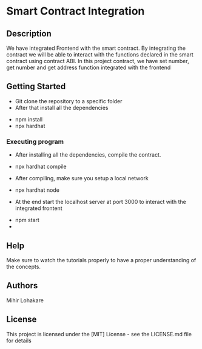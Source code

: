 # Smart Contract Integration
## Description
We have integrated Frontend with the smart contract. By integrating the contract we will be able to interact with the functions declared in the smart contract using contract ABI. In this project contract, we have set number, get number and get address function integrated with the frontend

## Getting Started
* Git clone the repository to a specific folder
* After that install all the dependencies 
- npm install
- npx hardhat


### Executing program
* After installing all the dependencies, compile the contract.
- npx hardhat compile 

* After compiling, make sure you setup a local network
- npx hardhat node

* At the end start the localhost server at port 3000 to interact with the integrated frontent
- npm start
- 
## Help
Make sure to watch the tutorials properly to have a proper understanding of the concepts.

## Authors
Mihir Lohakare 

## License
This project is licensed under the [MIT] License - see the LICENSE.md file for details
